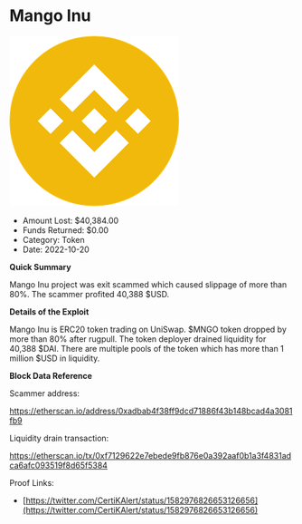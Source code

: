# Mango Inu
![Mango Inu](/rektimages/Mango-Inu.png)
- Amount Lost: $40,384.00
- Funds Returned: $0.00
- Category: Token
- Date: 2022-10-20

**Quick Summary**

Mango Inu project was exit scammed which caused slippage of more than 80%. The scammer profited 40,388 $USD.

  


 **Details of the Exploit**

Mango Inu is ERC20 token trading on UniSwap. $MNGO token dropped by more than 80% after rugpull. The token deployer drained liquidity for 40,388 $DAI. There are multiple pools of the token which has more than 1 million $USD in liquidity. 

  


 **Block Data Reference**

Scammer address:

https://etherscan.io/address/0xadbab4f38ff9dcd71886f43b148bcad4a3081fb9

  


Liquidity drain transaction:

https://etherscan.io/tx/0xf7129622e7ebede9fb876e0a392aaf0b1a3f4831adca6afc093519f8d65f5384


Proof Links:
- [https://twitter.com/CertiKAlert/status/1582976826653126656](https://twitter.com/CertiKAlert/status/1582976826653126656)


